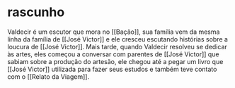 # rascunho
Valdecir é um escutor que mora no [[Bação]], sua família vem da mesma linha da família de [[José Victor]] e ele cresceu escutando histórias sobre a loucura de [[José Victor]]. Mais tarde, quando Valdecir resolveu se dedicar às artes, eles começou a conversar com parentes de [[José Victor]] que sabiam sobre  a produção do artesão, ele chegou até a pegar um livro que [[José Victor]] utilizada para fazer seus estudos e também teve contato com o [[Relato da Viagem]]. 